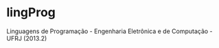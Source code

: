 lingProg
========

Linguagens de Programação - Engenharia Eletrônica e de Computação - UFRJ (2013.2)
